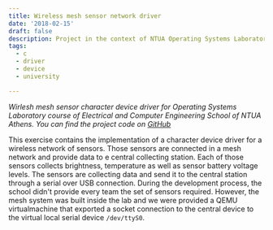 ```yaml
---
title: Wireless mesh sensor network driver
date: '2018-02-15'
draft: false
description: Project in the context of NTUA Operating Systems Laboratory course.
tags:
  - c
  - driver
  - device
  - university

---
```


*Wirlesh mesh sensor character device driver for Operating Systems Laboratory course of Electrical and Computer Engineering School of NTUA Athens.*
*You can find the project code on [GitHub](https://github.com/arvchristos/oslab-ntua/tree/master/mesh_driver)*

This exercise contains the implementation of a character device driver for a wireless network of sensors. Those sensors are connected in a mesh network and provide data to e central collecting station. Each of those sensors collects brightness, temperature as well as sensor battery voltage levels. The sensors are collecting data and send it to the central station through a serial over USB connection. During the development process, the school didn't provide every team the set of sensors required. However, the mesh system was built inside the lab and we were provided a QEMU virtualmachine that exported a socket connection to the central device to the virtual local serial device `/dev/ttyS0`.  